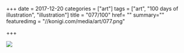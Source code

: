 +++
date = 2017-12-20
categories = ["art"]
tags = ["art", "100 days of illustration", "illustration"]
title = "077/100"
href= ""
summary=""
featuredimg = "//konigi.com/media/art/077.png"

+++

<img src="//konigi.com/media/art/077.png" />
